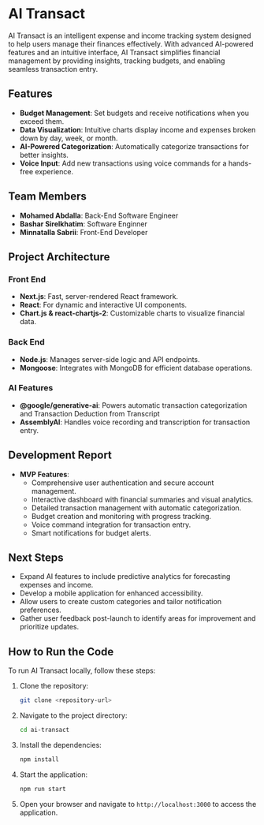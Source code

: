 # AI Transact

AI Transact is an intelligent expense and income tracking system designed to help users manage their finances effectively. With advanced AI-powered features and an intuitive interface, AI Transact simplifies financial management by providing insights, tracking budgets, and enabling seamless transaction entry.

## Features
- **Budget Management**: Set budgets and receive notifications when you exceed them.
- **Data Visualization**: Intuitive charts display income and expenses broken down by day, week, or month.
- **AI-Powered Categorization**: Automatically categorize transactions for better insights.
- **Voice Input**: Add new transactions using voice commands for a hands-free experience.

## Team Members
- **Mohamed Abdalla**: Back-End Software Engineer 
- **Bashar Sirelkhatim**: Software Enginner
- **Minnatalla Sabrii**: Front-End Developer

## Project Architecture

### Front End
- **Next.js**: Fast, server-rendered React framework.
- **React**: For dynamic and interactive UI components.
- **Chart.js & react-chartjs-2**: Customizable charts to visualize financial data.

### Back End
- **Node.js**: Manages server-side logic and API endpoints.
- **Mongoose**: Integrates with MongoDB for efficient database operations.

### AI Features
- **@google/generative-ai**: Powers automatic transaction categorization and Transaction Deduction from Transcript
- **AssemblyAI**: Handles voice recording and transcription for transaction entry.

## Development Report
- **MVP Features**:
  - Comprehensive user authentication and secure account management.
  - Interactive dashboard with financial summaries and visual analytics.
  - Detailed transaction management with automatic categorization.
  - Budget creation and monitoring with progress tracking.
  - Voice command integration for transaction entry.
  - Smart notifications for budget alerts.

## Next Steps
- Expand AI features to include predictive analytics for forecasting expenses and income.
- Develop a mobile application for enhanced accessibility.
- Allow users to create custom categories and tailor notification preferences.
- Gather user feedback post-launch to identify areas for improvement and prioritize updates.
  
## How to Run the Code
To run AI Transact locally, follow these steps:

1. Clone the repository:
   ```bash
   git clone <repository-url>
   ```
2. Navigate to the project directory:
   ```bash
   cd ai-transact
   ```
3. Install the dependencies:
   ```bash
   npm install
   ```
4. Start the application:
   ```bash
   npm run start
   ```
5. Open your browser and navigate to `http://localhost:3000` to access the application.
